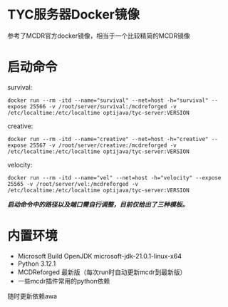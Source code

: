 # TYC服务器Docker镜像

参考了MCDR官方docker镜像，相当于一个比较精简的MCDR镜像

# 启动命令

survival:

`docker run --rm -itd --name="survival" --net=host -h="survival" --expose 25566 -v /root/server/survival:/mcdreforged -v /etc/localtime:/etc/localtime optijava/tyc-server:VERSION`

creative:

`docker run --rm -itd --name="creative" --net=host -h="creative" --expose 25567 -v /root/server/creative:/mcdreforged -v /etc/localtime:/etc/localtime optijava/tyc-server:VERSION`

velocity:

`docker run --rm -itd --name="vel" --net=host -h="velocity" --expose 25565 -v /root/server/vel:/mcdreforged -v /etc/localtime:/etc/localtime optijava/tyc-server:VERSION`

**_启动命令中的路径以及端口需自行调整，目前仅给出了三种模板。_**

# 内置环境

- Microsoft Build OpenJDK microsoft-jdk-21.0.1-linux-x64
- Python 3.12.1
- MCDReforged 最新版（每次run时自动更新mcdr到最新版）
- 一些mcdr插件常用的python依赖

随时更新依赖awa



